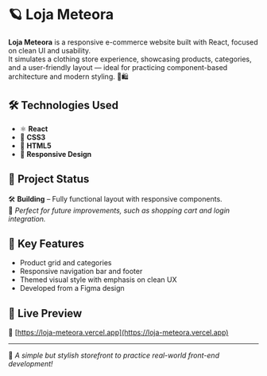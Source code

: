 # 🪐 Loja Meteora

**Loja Meteora** is a responsive e-commerce website built with React, focused on clean UI and usability.  
It simulates a clothing store experience, showcasing products, categories, and a user-friendly layout — ideal for practicing component-based architecture and modern styling. 👗🛍️

## 🛠️ Technologies Used

- ⚛️ **React**  
- 🎨 **CSS3**  
- 🧱 **HTML5**  
- 📱 **Responsive Design**  

## 📌 Project Status

🛠️ **Building** – Fully functional layout with responsive components.  
🧪 *Perfect for future improvements, such as shopping cart and login integration.*

## 🎯 Key Features

- Product grid and categories  
- Responsive navigation bar and footer  
- Themed visual style with emphasis on clean UX  
- Developed from a Figma design

## 🚀 Live Preview

🔗 [https://loja-meteora.vercel.app](https://loja-meteora.vercel.app)

---

🛒 *A simple but stylish storefront to practice real-world front-end development!*
